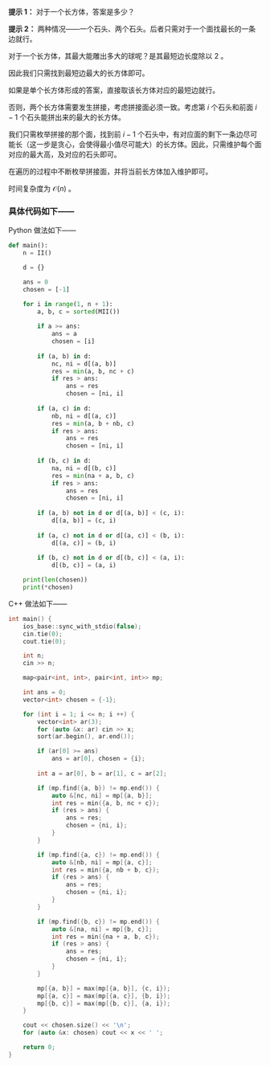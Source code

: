**提示 1：** 对于一个长方体，答案是多少？

**提示 2：** 两种情况——一个石头、两个石头。后者只需对于一个面找最长的一条边就行。

对于一个长方体，其最大能雕出多大的球呢？是其最短边长度除以 $2$ 。

因此我们只需找到最短边最大的长方体即可。

如果是单个长方体形成的答案，直接取该长方体对应的最短边就行。

否则，两个长方体需要发生拼接，考虑拼接面必须一致。考虑第 $i$ 个石头和前面 $i-1$ 个石头能拼出来的最大的长方体。

我们只需枚举拼接的那个面，找到前 $i-1$ 个石头中，有对应面的剩下一条边尽可能长（这一步是贪心，会使得最小值尽可能大）的长方体。因此，只需维护每个面对应的最大高，及对应的石头即可。

在遍历的过程中不断枚举拼接面，并将当前长方体加入维护即可。

时间复杂度为 $\mathcal{O}(n)$ 。

### 具体代码如下——

Python 做法如下——

```Python []
def main():
    n = II()

    d = {}

    ans = 0
    chosen = [-1]

    for i in range(1, n + 1):
        a, b, c = sorted(MII())
        
        if a >= ans:
            ans = a
            chosen = [i]
        
        if (a, b) in d:
            nc, ni = d[(a, b)]
            res = min(a, b, nc + c)
            if res > ans:
                ans = res
                chosen = [ni, i]
        
        if (a, c) in d:
            nb, ni = d[(a, c)]
            res = min(a, b + nb, c)
            if res > ans:
                ans = res
                chosen = [ni, i]
        
        if (b, c) in d:
            na, ni = d[(b, c)]
            res = min(na + a, b, c)
            if res > ans:
                ans = res
                chosen = [ni, i]
        
        if (a, b) not in d or d[(a, b)] < (c, i):
            d[(a, b)] = (c, i)
        
        if (a, c) not in d or d[(a, c)] < (b, i):
            d[(a, c)] = (b, i)
        
        if (b, c) not in d or d[(b, c)] < (a, i):
            d[(b, c)] = (a, i)

    print(len(chosen))
    print(*chosen)
```

C++ 做法如下——

```cpp []
int main() {
    ios_base::sync_with_stdio(false);
    cin.tie(0);
    cout.tie(0);

    int n;
    cin >> n;

    map<pair<int, int>, pair<int, int>> mp;

    int ans = 0;
    vector<int> chosen = {-1};

    for (int i = 1; i <= n; i ++) {
        vector<int> ar(3);
        for (auto &x: ar) cin >> x;
        sort(ar.begin(), ar.end());

        if (ar[0] >= ans)
            ans = ar[0], chosen = {i};
        
        int a = ar[0], b = ar[1], c = ar[2];

        if (mp.find({a, b}) != mp.end()) {
            auto &[nc, ni] = mp[{a, b}];
            int res = min({a, b, nc + c});
            if (res > ans) {
                ans = res;
                chosen = {ni, i};
            }
        }

        if (mp.find({a, c}) != mp.end()) {
            auto &[nb, ni] = mp[{a, c}];
            int res = min({a, nb + b, c});
            if (res > ans) {
                ans = res;
                chosen = {ni, i};
            }
        }

        if (mp.find({b, c}) != mp.end()) {
            auto &[na, ni] = mp[{b, c}];
            int res = min({na + a, b, c});
            if (res > ans) {
                ans = res;
                chosen = {ni, i};
            }
        }

        mp[{a, b}] = max(mp[{a, b}], {c, i});
        mp[{a, c}] = max(mp[{a, c}], {b, i});
        mp[{b, c}] = max(mp[{b, c}], {a, i});
    }

    cout << chosen.size() << '\n';
    for (auto &x: chosen) cout << x << ' ';

    return 0;
}
```
